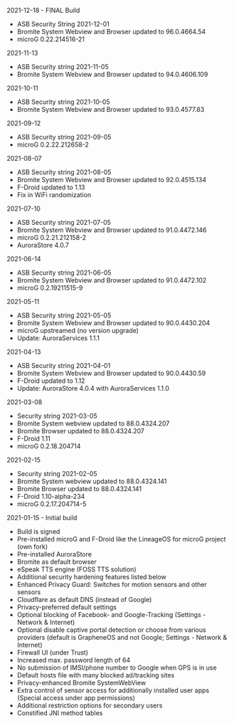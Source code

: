 2021-12-18 - FINAL Build

- ASB Security String 2021-12-01
- Bromite System Webview and Browser updated to 96.0.4664.54
- microG 0.22.214516-21


2021-11-13

- ASB Security string 2021-11-05
- Bromite System Webview and Browser updated to 94.0.4606.109


2021-10-11

- ASB Security string 2021-10-05
- Bromite System Webview and Browser updated to 93.0.4577.83


2021-09-12

- ASB Security string 2021-09-05
- microG 0.2.22.212658-2


2021-08-07

- ASB Security string 2021-08-05
- Bromite System Webview and Browser updated to 92.0.4515.134
- F-Droid updated to 1.13
- Fix in WiFi randomization


2021-07-10

- ASB Security string 2021-07-05
- Bromite System Webview and Browser updated to 91.0.4472.146
- microG 0.2.21.212158-2
- AuroraStore 4.0.7


2021-06-14

- ASB Security string 2021-06-05
- Bromite System Webview and Browser updated to 91.0.4472.102
- microG 0.2.19211515-9


2021-05-11

- ASB Security string 2021-05-05
- Bromite System Webview and Browser updated to 90.0.4430.204
- microG upstreamed (no version upgrade)
- Update: AuroraServices 1.1.1


2021-04-13

- ASB Security string 2021-04-01
- Bromite System Webview and Browser updated to 90.0.4430.59
- F-Droid updated to 1.12
- Update: AuroraStore 4.0.4 with AuroraServices 1.1.0


2021-03-08

- Security string 2021-03-05
- Bromite System webview updated to 88.0.4324.207
- Bromite Browser updated to 88.0.4324.207
- F-Droid 1.11
- microG 0.2.18.204714


2021-02-15

- Security string 2021-02-05
- Bromite System webview updated to 88.0.4324.141
- Bromite Browser updated to 88.0.4324.141
- F-Droid 1.10-alpha-234
- microG 0.2.17.204714-5


2021-01-15 - Initial build

- Build is signed
- Pre-installed microG and F-Droid like the LineageOS for microG project (own fork)
- Pre-installed AuroraStore
- Bromite as default browser
- eSpeak TTS engine (FOSS TTS solution)
- Additional security hardening features listed below
- Enhanced Privacy Guard: Switches for motion sensors and other sensors
- Cloudflare as default DNS (instead of Google)
- Privacy-preferred default settings
- Optional blocking of Facebook- and Google-Tracking (Settings - Network & Internet)
- Optional disable captive portal detection or choose from various providers (default is GrapheneOS and not Google; Settings - Network & Internet)
- Firewall UI (under Trust)
- Increased max. password length of 64
- No submission of IMSI/phone number to Google when GPS is in use
- Default hosts file with many blocked ad/tracking sites
- Privacy-enhanced Bromite SystemWebView
- Extra control of sensor access for additionally installed user apps (Special access under app permissions)
- Additional restriction options for secondary users
- Constified JNI method tables

